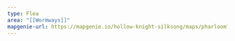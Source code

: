 ```yaml
---
type: Flea
area: "[[Wormways]]"
mapgenie-url: https://mapgenie.io/hollow-knight-silksong/maps/pharloom?locationIds=478450
---
```

